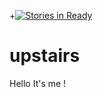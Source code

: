 +[![Stories in Ready](https://badge.waffle.io/elmo/upstairs.png?label=ready&title=Ready)](https://waffle.io/elmo/upstairs)
# upstairs
Hello It's me !